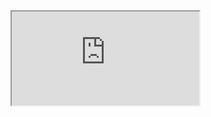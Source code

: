 <iframe src="https://youtube.com/embed/...">
[Messy File](html/messy-student-performance-analysis.html)
[Final File](html/final-student-performance-analysis.html)